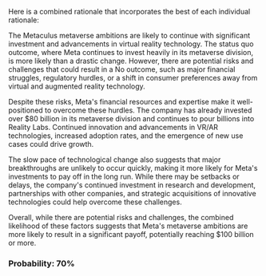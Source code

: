 Here is a combined rationale that incorporates the best of each individual rationale:

The Metaculus metaverse ambitions are likely to continue with significant investment and advancements in virtual reality technology. The status quo outcome, where Meta continues to invest heavily in its metaverse division, is more likely than a drastic change. However, there are potential risks and challenges that could result in a No outcome, such as major financial struggles, regulatory hurdles, or a shift in consumer preferences away from virtual and augmented reality technology.

Despite these risks, Meta's financial resources and expertise make it well-positioned to overcome these hurdles. The company has already invested over $80 billion in its metaverse division and continues to pour billions into Reality Labs. Continued innovation and advancements in VR/AR technologies, increased adoption rates, and the emergence of new use cases could drive growth.

The slow pace of technological change also suggests that major breakthroughs are unlikely to occur quickly, making it more likely for Meta's investments to pay off in the long run. While there may be setbacks or delays, the company's continued investment in research and development, partnerships with other companies, and strategic acquisitions of innovative technologies could help overcome these challenges.

Overall, while there are potential risks and challenges, the combined likelihood of these factors suggests that Meta's metaverse ambitions are more likely to result in a significant payoff, potentially reaching $100 billion or more.

### Probability: 70%